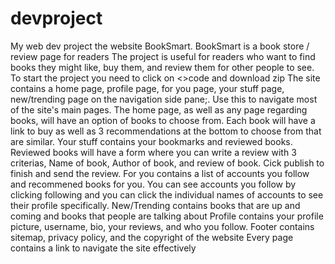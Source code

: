 # devproject
My web dev project the website BookSmart. 
BookSmart is a book store / review page for readers 
The project is useful for readers who want to find books they might like, buy them, and review them for other people to see.
To start the project you need to click on <>code and download zip
The site contains a home page, profile page, for you page, your stuff page, new/trending page on the navigation side pane;. Use this to navigate most of the site's main pages.
The home page, as well as any page regarding books, will have an option of books to choose from. Each book will have a link to buy as well as 3 recommendations at the bottom to choose from that are similar.
Your stuff contains your bookmarks and reviewed books. Reviewed books will have a form where you can write a review with 3 criterias, Name of book, Author of book, and review of book. Cick publish to finish and send the review.
For you contains a list of accounts you follow and recommened books for you. You can see accounts you follow by clicking following and you can click the individual names of accounts to see their profile specifically.
New/Trending contains books that are up and coming and books that people are talking about
Profile contains your profile picture, username, bio, your reviews, and who you follow.
Footer contains sitemap, privacy policy, and the copyright of the website
Every page contains a link to navigate the site effectively 
